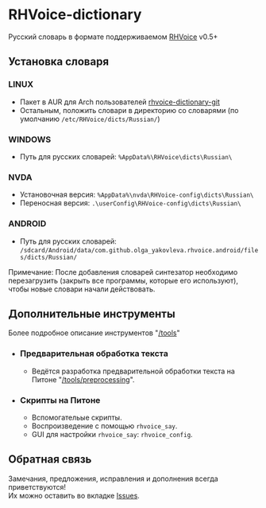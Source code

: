 RHVoice-dictionary
==================

Русский словарь в формате поддерживаемом [RHVoice](https://github.com/Olga-Yakovleva/RHVoice) v0.5+

## Установка словаря

### LINUX
* Пакет в AUR для Arch пользователей [rhvoice-dictionary-git](https://aur.archlinux.org/packages/rhvoice-dictionary-git/)
* Остальным, положить словари в директорию со словарями (по умолчанию `/etc/RHVoice/dicts/Russian/`)

### WINDOWS
* Путь для русских словарей: `%AppData%\RHVoice\dicts\Russian\`

### NVDA
* Установочная версия: `%AppData%\nvda\RHVoice-config\dicts\Russian\`
* Переносная версия: `.\userConfig\RHVoice-config\dicts\Russian\`

### ANDROID
* Путь для русских словарей: `/sdcard/Android/data/com.github.olga_yakovleva.rhvoice.android/files/dicts/Russian/`

Примечание: После добавления словарей синтезатор необходимо перезагрузить (закрыть все программы, которые его используют), чтобы новые словари начали действовать.

## Дополнительные инструменты

Более подробное описание инструментов "[/tools](https://github.com/vantu5z/RHVoice-dictionary/tree/master/tools)"

* ### Предварительная обработка текста
    * Ведётся разработка предварительной обработки текста на Питоне "[/tools/preprocessing](https://github.com/vantu5z/RHVoice-dictionary/tree/master/tools/preprocessing)".

* ### Скрипты на Питоне
    * Вспомогательые скрипты.
    * Воспроизведение с помощью `rhvoice_say`.
    * GUI для настройки `rhvoice_say`: `rhvoice_config`.

## Обратная связь
Замечания, предложения, исправления и дополнения всегда приветствуются! <br>
Их можно оставить во вкладке [Issues](https://github.com/vantu5z/RHVoice-dictionary/issues).
